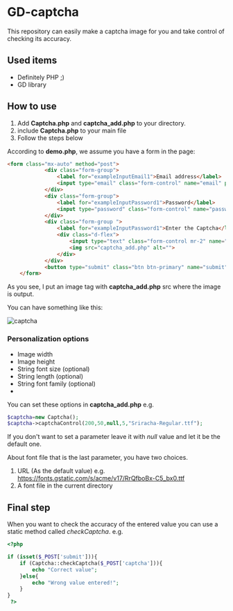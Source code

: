 # GD-captcha
This repository can easily make a captcha image for you and take control of checking its accuracy.
## Used items
- Definitely PHP ;)
- GD library
## How to use
1. Add **Captcha.php** and **captcha_add.php** to your directory.
2. include **Captcha.php** to your main file
3. Follow the steps below

According to **demo.php**, we assume you have a form in the page:
```html
<form class="mx-auto" method="post">
            <div class="form-group">
                <label for="exampleInputEmail1">Email address</label>
                <input type="email" class="form-control" name="email" placeholder="Enter email">
            </div>
            <div class="form-group">
                <label for="exampleInputPassword1">Password</label>
                <input type="password" class="form-control" name="password" placeholder="Password">
            </div>
            <div class="form-group ">
                <label for="exampleInputPassword1">Enter the Captcha</label>
                <div class="d-flex">
                    <input type="text" class="form-control mr-2" name="captcha" placeholder="captcha">
                    <img src="captcha_add.php" alt="">
                </div>
            </div>
            <button type="submit" class="btn btn-primary" name="submit">Submit</button>
    </form>
```
As you see, I put an image tag with **captcha_add.php** src where the image is output.

You can have something like this:

![captcha](https://user-images.githubusercontent.com/91287064/161240788-78efd47c-671d-4a9d-8ab5-0c1e203f2456.png)


### Personalization options
- Image width
- Image height
- String font size (optional)
- String length (optional)
- String font family (optional)
- 
You can set these options in **captcha_add.php** e.g.
```php
$captcha=new Captcha();
$captcha->captchaControl(200,50,null,5,"Sriracha-Regular.ttf");
```
If you don't want to set a parameter leave it with *null* value and let it be the default one.

About font file that is the last parameter, you have two choices.
1. URL (As the default value) e.g. https://fonts.gstatic.com/s/acme/v17/RrQfboBx-C5_bx0.ttf
2. A font file in the current directory 
## Final step
When you want to check the accuracy of the entered value you can use a static method called *checkCaptcha*. e.g.
```php 
<?php

if (isset($_POST['submit'])){
    if (Captcha::checkCaptcha($_POST['captcha'])){
        echo "Correct value";
    }else{
        echo "Wrong value entered!";
    }
}
 ?>
```
